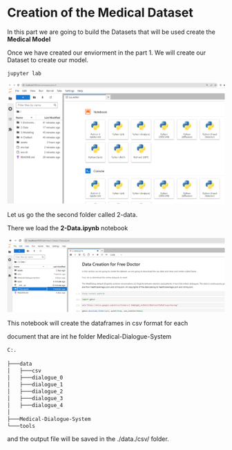 # Creation of the Medical Dataset

In this part we are going to build the Datasets that will be used create the **Medical Model**

Once we have created our enviorment in the  part 1. We will create our Dataset to create our model.

```
jupyter lab
```

![image-20230820225439403](../1-Environment/assets/images/posts/README/image-20230820225439403.png)

Let us go the the second folder called 2-data.

There we load the **2-Data.ipynb**  notebook

![image-20230824182144129](assets/images/posts/README/image-20230824182144129.png)

This notebook will create the dataframes in csv format for each

document that are int he folder Medical-Dialogue-System

```
C:.

├───data
│   ├───csv
│   ├───dialogue_0
│   ├───dialogue_1
│   ├───dialogue_2
│   ├───dialogue_3
│   ├───dialogue_4
│   
├───Medical-Dialogue-System
└───tools

```

and the output file will be saved in the ./data./csv/ folder.
